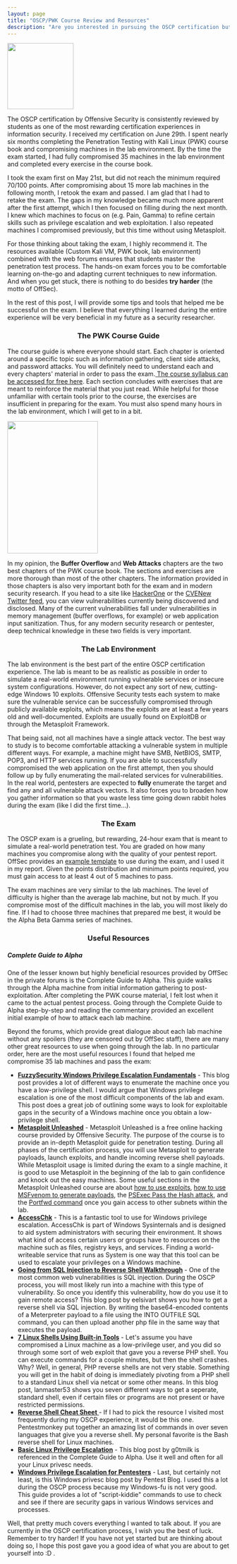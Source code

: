 ```yaml
---
layout: page
title: "OSCP/PWK Course Review and Resources"
description: "Are you interested in pursuing the OSCP certification but don't know how to prepare or what to expect? Look no further..."
---
```


<a href="http://spitfy.re//wp-content/uploads/2017/07/offsensive-security-logo-kg-1.png"><img class="wp-image-84 size-thumbnail alignright" src="http://spitfy.re//wp-content/uploads/2017/07/offsensive-security-logo-kg-1-150x150.png" alt="" width="150" height="150" /></a>

The OSCP certification by Offensive Security is consistently reviewed by students as one of the most rewarding certification experiences in information security. I received my certification on June 29th. I spent nearly six months completing the Penetration Testing with Kali Linux (PWK) course book and compromising machines in the lab environment. By the time the exam started, I had fully compromised 35 machines in the lab environment and completed every exercise in the course book.<!--more-->

I took the exam first on May 21st, but did not reach the minimum required 70/100 points. After compromising about 15 more lab machines in the following month, I retook the exam and passed. I am glad that I had to retake the exam. The gaps in my knowledge became much more apparent after the first attempt, which I then focused on filling during the next month. I knew which machines to focus on (e.g. Pain, Gamma) to refine certain skills such as privilege escalation and web exploitation. I also repeated machines I compromised previously, but this time without using Metasploit.

For those thinking about taking the exam, I highly recommend it. The resources available (Custom Kali VM, PWK book, lab environment) combined with the web forums ensures that students master the penetration test process. The hands-on exam forces you to be comfortable learning on-the-go and adapting current techniques to new information. And when you get stuck, there is nothing to do besides <strong>try harder</strong> (the motto of OffSec).

In the rest of this post, I will provide some tips and tools that helped me be successful on the exam. I believe that everything I learned during the entire experience will be very beneficial in my future as a security researcher.

<h3 style="text-align: center;">The PWK Course Guide</h3>

The course guide is where everyone should start. Each chapter is oriented around a specific topic such as information gathering, client side attacks, and password attacks. You will definitely need to understand each and every chapters' material in order to pass the exam.<a href="https://www.offensive-security.com/documentation/penetration-testing-with-kali.pdf"> The course syllabus can be accessed for free here</a>. Each section concludes with exercises that are meant to reinforce the material that you just read. While helpful for those unfamiliar with certain tools prior to the course, the exercises are insufficient in preparing for the exam. You must also spend many hours in the lab environment, which I will get to in a bit.

<a href="http://spitfy.re//wp-content/uploads/2017/07/pwk-box-large.png"><img class="alignleft wp-image-105 size-medium" src="http://spitfy.re//wp-content/uploads/2017/07/pwk-box-large-205x300.png" alt="" width="205" height="300" /></a>

In my opinion, the <strong>Buffer Overflow </strong>and <strong>Web Attacks</strong> chapters are the two best chapters of the PWK course book. The sections and exercises are more thorough than most of the other chapters. The information provided in those chapters is also very important both for the exam and in modern security research. If you head to a site like <a href="https://www.hackerone.com/">HackerOne</a> or the <a href="https://www.twitter.com/cvenew">CVENew Twitter feed</a>, you can view vulnerabilities currently being discovered and disclosed. Many of the current vulnerabilities fall under vulnerabilities in memory management (buffer overflows, for example) or web application input sanitization. Thus, for any modern security research or pentester, deep technical knowledge in these two fields is very important.

<h3 style="text-align: center;">The Lab Environment</h3>

The lab environment is the best part of the entire OSCP certification experience. The lab is meant to be as realistic as possible in order to simulate a real-world environment running vulnerable services or insecure system configurations. However, do not expect any sort of new, cutting-edge Windows 10 exploits. Offensive Security tests each system to make sure the vulnerable service can be successfully compromised through publicly available exploits, which means the exploits are at least a few years old and well-documented. Exploits are usually found on ExploitDB or through the Metasploit Framework.

That being said, not all machines have a single attack vector. The best way to study is to become comfortable attacking a vulnerable system in multiple different ways. For example, a machine might have SMB, NetBIOS, SMTP, POP3, and HTTP services running. If you are able to successfully compromised the web application on the first attempt, then you should follow up by fully enumerating the mail-related services for vulnerabilities. In the real world, pentesters are expected to <b>fully </b>enumerate the target and find any and all vulnerable attack vectors. It also forces you to broaden how you gather information so that you waste less time going down rabbit holes during the exam (like I did the first time...).

<h3 style="text-align: center;">The Exam</h3>

The OSCP exam is a grueling, but rewarding, 24-hour exam that is meant to simulate a real-world penetration test. You are graded on how many machines you compromise along with the quality of your pentest report. OffSec provides an <a href="https://www.offensive-security.com/pwk-online/PWKv1-REPORT.doc">example template</a> to use during the exam, and I used it in my report. Given the points distribution and minimum points required, you must gain access to at least 4 out of 5 machines to pass.

The exam machines are very similar to the lab machines. The level of difficulty is higher than the average lab machine, but not by much. If you compromise most of the difficult machines in the lab, you will most likely do fine. If I had to choose three machines that prepared me best, it would be the Alpha Beta Gamma series of machines.

<h3 style="text-align: center;">Useful Resources</h3>

<h5>Complete Guide to Alpha</h5>

One of the lesser known but highly beneficial resources provided by OffSec in the private forums is the Complete Guide to Alpha. This guide walks through the Alpha machine from initial information gathering to post-exploitation. After completing the PWK course material, I felt lost when it came to the actual pentest process. Going through the Complete Guide to Alpha step-by-step and reading the commentary provided an excellent initial example of how to attack each lab machine.

Beyond the forums, which provide great dialogue about each lab machine without any spoilers (they are censored out by OffSec staff), there are many other great resources to use when going through the lab. In no particular order, here are the most useful resources I found that helped me compromise 35 lab machines and pass the exam:

<ul>
    <li><strong><a href="http://www.fuzzysecurity.com/tutorials/16.html">FuzzySecurity Windows Privilege Escalation Fundamentals</a></strong> - This blog post provides a lot of different ways to enumerate the machine once you have a low-privilege shell. I would argue that Windows privilege escalation is one of the most difficult components of the lab and exam. This post does a great job of outlining some ways to look for exploitable gaps in the security of a Windows machine once you obtain a low-privilege shell.</li>
    <li><a href="https://www.offensive-security.com/metasploit-unleashed/"><strong>Metasploit Unleashed</strong></a> - Metasploit Unleashed is a free online hacking course provided by Offensive Security. The purpose of the course is to provide an in-depth Metasploit guide for penetration testing. During all phases of the certification process, you will use Metasploit to generate payloads, launch exploits, and handle incoming reverse shell payloads. While Metasploit usage is limited during the exam to a single machine, it is good to use Metasploit in the beginning of the lab to gain confidence and knock out the easy machines. Some useful sections in the Metasploit Unleashed course are about <a href="https://www.offensive-security.com/metasploit-unleashed/using-exploits/">how to use exploits</a>, <a href="https://www.offensive-security.com/metasploit-unleashed/msfvenom/">how to use MSFvenom to generate payloads</a>, the <a href="https://www.offensive-security.com/metasploit-unleashed/psexec-pass-hash/">PSExec Pass the Hash attack</a>, and the <a href="https://www.offensive-security.com/metasploit-unleashed/portfwd/">Portfwd command</a> once you gain access to other subnets within the lab.</li>
    <li><a href="https://technet.microsoft.com/en-us/sysinternals/accesschk.aspx"><strong>AccessChk</strong></a> - This is a fantastic tool to use for Windows privilege escalation. AccessChk is part of Windows Sysinternals and is designed to aid system administrators with securing their environment. It shows what kind of access certain users or groups have to resources on the machine such as files, registry keys, and services. Finding a world-writeable service that runs as System is one way that this tool can be used to escalate your privileges on a Windows machine.</li>
    <li><a href="http://eelsivart.blogspot.com/2011/06/going-from-sql-injection-to-reverse.html"><strong>Going from SQL Injection to Reverse Shell Walkthrough</strong></a> - One of the most common web vulnerabilities is SQL injection. During the OSCP process, you will most likely run into a machine with this type of vulnerability. So once you identify this vulnerability, how do you use it to gain remote access? This blog post by eelsivart shows you how to get a reverse shell via SQL injection. By writing the base64-encoded contents of a Meterpreter payload to a file using the INTO OUTFILE SQL command, you can then upload another php file in the same way that executes the payload.</li>
    <li><a href="http://www.lanmaster53.com/2011/05/7-linux-shells-using-built-in-tools/"><strong>7 Linux Shells Using Built-in Tools</strong></a> - Let's assume you have compromised a Linux machine as a low-privilege user, and you did so through some sort of web exploit that gave you a reverse PHP shell. You can execute commands for a couple minutes, but then the shell crashes. Why? Well, in general, PHP reverse shells are not very stable. Something you will get in the habit of doing is immediately pivoting from a PHP shell to a standard Linux shell via netcat or some other means. In this blog post, lanmaster53 shows you seven different ways to get a seperate, standard shell, even if certain files or programs are not present or have restricted permissions.</li>
    <li><a href="http://pentestmonkey.net/cheat-sheet/shells/reverse-shell-cheat-sheet"><strong>Reverse Shell Cheat Sheet</strong> </a>- If I had to pick the resource I visited most frequently during my OSCP experience, it would be this one. Pentestmonkey put together an amazing list of commands in over seven languages that give you a reverse shell. My personal favorite is the Bash reverse shell for Linux machines.</li>
    <li><a href="https://blog.g0tmi1k.com/2011/08/basic-linux-privilege-escalation/"><strong>Basic Linux Privilege Escalation</strong></a> - This blog post by g0tmilk is referenced in the Complete Guide to Alpha. Use it well and often for all your Linux privesc needs.</li>
    <li><a href="https://pentest.blog/windows-privilege-escalation-methods-for-pentesters/"><strong>Windows Privilege Escalation for Pentesters</strong></a> - Last, but certainly not least, is this Windows privesc blog post by Pentest Blog. I used this a lot during the OSCP process because my Windows-fu is not very good. This guide provides a lot of "script-kiddie" commands to use to check and see if there are security gaps in various Windows services and processes.</li>
</ul>

Well, that pretty much covers everything I wanted to talk about. If you are currently in the OSCP certification process, I wish you the best of luck. Remember to try harder! If you have not yet started but are thinking about doing so, I hope this post gave you a good idea of what you are about to get yourself into :D .
